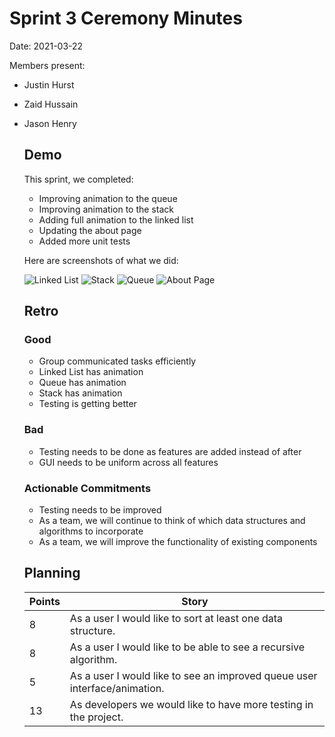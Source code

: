 # Sprint 3 Ceremony Minutes
  
Date: 2021-03-22

Members present:

* Justin Hurst
* Zaid Hussain 
* Jason Henry
  
  ## Demo
  
  This sprint, we completed:

    * Improving animation to the queue
    * Improving animation to the stack
    * Adding full animation to the linked list
    * Updating the about page
    * Added more unit tests
  
  Here are screenshots of what we did:
  
  ![Linked List](/doc/images/Sprint3List)
  ![Stack](/doc/images/Sprint3Stack)
  ![Queue](/doc/images/Sprint3Queue)
  ![About Page](/doc/images/Sprint3About)
  
  ## Retro
  
  ### Good
  
  * Group communicated tasks efficiently 
  * Linked List has animation
  * Queue has animation 
  * Stack has animation 
  * Testing is getting better 
  
  ### Bad
  
  * Testing needs to be done as features are added instead of after 
  * GUI needs to be uniform across all features 
  
  ### Actionable Commitments
  
  * Testing needs to be improved 
  * As a team, we will continue to think of which data structures and algorithms to incorporate
  * As a team, we will improve the functionality of existing components 
  
  ## Planning
  
  Points | Story
  -------|--------
  8      | As a user I would like to sort at least one data structure.
  8      | As a user I would like to be able to see a recursive algorithm. 
  5      | As a user I would like to see an improved queue user interface/animation.
  13     | As developers we would like to have more testing in the project. 
